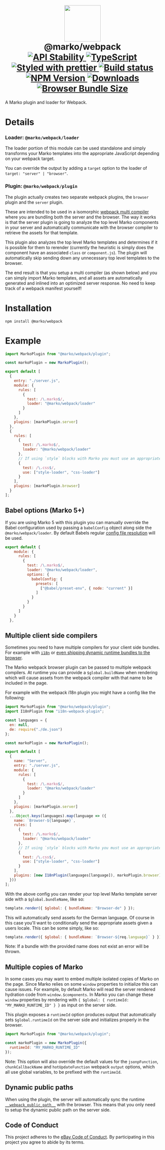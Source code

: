 <h1 align="center">
  <!-- Logo -->
  <img src="https://user-images.githubusercontent.com/1958812/62651340-98c0db00-b90d-11e9-944a-637334391d57.png" height="118"/>
  <br/>
  @marko/webpack
	<br/>

  <!-- Stability -->
  <a href="https://nodejs.org/api/documentation.html#documentation_stability_index">
    <img src="https://img.shields.io/badge/stability-stable-brightgreen.svg" alt="API Stability"/>
  </a>
  <!-- Language -->
  <a href="http://typescriptlang.org">
    <img src="https://img.shields.io/badge/%3C%2F%3E-typescript-blue.svg" alt="TypeScript"/>
  </a>
  <!-- Format -->
  <a href="https://github.com/prettier/prettier">
    <img src="https://img.shields.io/badge/styled_with-prettier-ff69b4.svg" alt="Styled with prettier"/>
  </a>
  <!-- CI -->
  <a href="https://travis-ci.com/marko-js/webpack">
  <img src="https://travis-ci.com/marko-js/webpack.svg?branch=master" alt="Build status"/>
  </a>
  <!-- NPM Version -->
  <a href="https://npmjs.org/package/@marko/webpack">
    <img src="https://img.shields.io/npm/v/@marko/webpack.svg" alt="NPM Version"/>
  </a>
  <!-- Downloads -->
  <a href="https://npmjs.org/package/@marko/webpack">
    <img src="https://img.shields.io/npm/dm/@marko/webpack.svg" alt="Downloads"/>
  </a>
  <!-- Size -->
  <a href="https://npmjs.org/package/@marko/webpack">
    <img src="https://img.shields.io/badge/size-1.21kb-green.svg" alt="Browser Bundle Size"/>
  </a>
</h1>

A Marko plugin and loader for Webpack.

# Details

### Loader: `@marko/webpack/loader`

The loader portion of this module can be used standalone and simply transforms your Marko templates into the appropriate JavaScript depending on your webpack target.

You can override the output by adding a `target` option to the loader of `target: "server" | "browser"`.

### Plugin: `@marko/webpack/plugin`

The plugin actually creates two separate webpack plugins, the `browser` plugin and the `server` plugin.

These are intended to be used in a isomorphic [webpack multi compiler](https://github.com/webpack/webpack/tree/master/examples/multi-compiler) where you are bundling both the server and the browser. The way it works is that the server plugin is going to analyze the top level Marko components in your server and automatically communicate with the browser compiler to retrieve the assets for that template.

This plugin also analyzes the top level Marko templates and determines if it is possible for them to rerender (currently the heuristic is simply does the component have an associated `class` or `component.js`). The plugin will automatically skip sending down any unnecessary top level templates to the browser.

The end result is that you setup a multi compiler (as shown below) and you can simply import Marko templates, and all assets are automatically generated and inlined into an optimized server response. No need to keep track of a webpack manifest yourself!

# Installation

```console
npm install @marko/webpack
```

# Example

```javascript
import MarkoPlugin from "@marko/webpack/plugin";

const markoPlugin = new MarkoPlugin();

export default [
  {
    entry: "./server.js",
    module: {
      rules: [
        {
          test: /\.marko$/,
          loader: "@marko/webpack/loader"
        }
      ]
    },
    plugins: [markoPlugin.server]
  },
  {
    rules: [
      {
        test: /\.marko$/,
        loader: "@marko/webpack/loader"
      },
      // If using `style` blocks with Marko you must use an appropriate loader
      {
        test: /\.css$/,
        use: ["style-loader", "css-loader"]
      }
    ],
    plugins: [markoPlugin.browser]
  }
];
```

## Babel options (Marko 5+)

If you are using Marko 5 with this plugin you can manually override the Babel configuration used by passing a `babelConfig` object along side the `@marko/webpack/loader`. By default Babels regular [config file resolution](https://babeljs.io/docs/en/config-files) will be used.

```javascript
export default {
    module: {
      rules: [
        {
          test: /\.marko$/,
          loader: "@marko/webpack/loader",
          options: {
            babelConfig: {
              presets: [
                ["@babel/preset-env", { node: "current" }]
              ]
            }
          }
        }
      ]
    }
  },
```

## Multiple client side compilers

Sometimes you need to have multiple compilers for your client side bundles. For example with [`i18n`](https://github.com/webpack/webpack/tree/master/examples/i18n) or [even shipping dynamic runtime bundles to the browser](https://github.com/eBay/arc/tree/master/packages/arc-webpack).

The Marko webpack browser plugin can be passed to multiple webpack compilers. At runtime you can provide a `$global.buildName` when rendering which will cause assets from the webpack compiler with that name to be included in the page.

For example with the webpack i18n plugin you might have a config like the following:

```js
import MarkoPlugin from "@marko/webpack/plugin";
import I18nPlugin from "i18n-webpack-plugin";

const languages = {
  en: null,
  de: require("./de.json")
};

const markoPlugin = new MarkoPlugin();

export default [
  {
    name: "Server",
    entry: "./server.js",
    module: {
      rules: [
        {
          test: /\.marko$/,
          loader: "@marko/webpack/loader"
        }
      ]
    },
    plugins: [markoPlugin.server]
  },
  ...Object.keys(languages).map(language => ({
    name: `Browser-${language}`,
    rules: [
      {
        test: /\.marko$/,
        loader: "@marko/webpack/loader"
      },
      // If using `style` blocks with Marko you must use an appropriate loader
      {
        test: /\.css$/,
        use: ["style-loader", "css-loader"]
      }
    ],
    plugins: [new I18nPlugin(languages[language]), markoPlugin.browser]
  }))
];
```

With the above config you can render your top level Marko template server side with a `$global.bundleName`, like so:

```javascript
template.render({ $global: { bundleName: "Browser-de" } });
```

This will automatically send assets for the German language.
Of course in this case you'll want to conditionally send the appropriate assets given a users locale. This can be some simply, like so:

```javascript
template.render({ $global: { bundleName: `Browser-${req.language}` } });
```

Note: If a bundle with the provided name does not exist an error will be thrown.

## Multiple copies of Marko

In some cases you may want to embed multiple isolated copies of Marko on the page. Since Marko relies on some `window` properties to initialize this can cause issues. For example, by default Marko will read the server rendered hydration code from `window.$components`. In Marko you can change these `window` properties by rendering with `{ $global: { runtimeId: "MY_MARKO_RUNTIME_ID" } }` as input on the server side.

This plugin exposes a `runtimeId` option produces output that automatically sets `$global.runtimeId` on the server side and initializes properly in the browser.

```js
import MarkoPlugin from "@marko/webpack/plugin";

const markoPlugin = new MarkoPlugin({
  runtimeId: "MY_MARKO_RUNTIME_ID"
});
```

Note: This option will also override the default values for the `jsonpFunction`, `chunkCallbackName` and `hotUpdateFunction` webpack `output` options, which all use global variables, to be prefixed with the `runtimeId`.

## Dynamic public paths

When using the plugin, the server will automatically sync the runtime [`__webpack_public_path__`](https://webpack.js.org/guides/public-path/#on-the-fly) with the browser.
This means that you only need to setup the dynamic public path on the server side.

## Code of Conduct

This project adheres to the [eBay Code of Conduct](./.github/CODE_OF_CONDUCT.md). By participating in this project you agree to abide by its terms.
